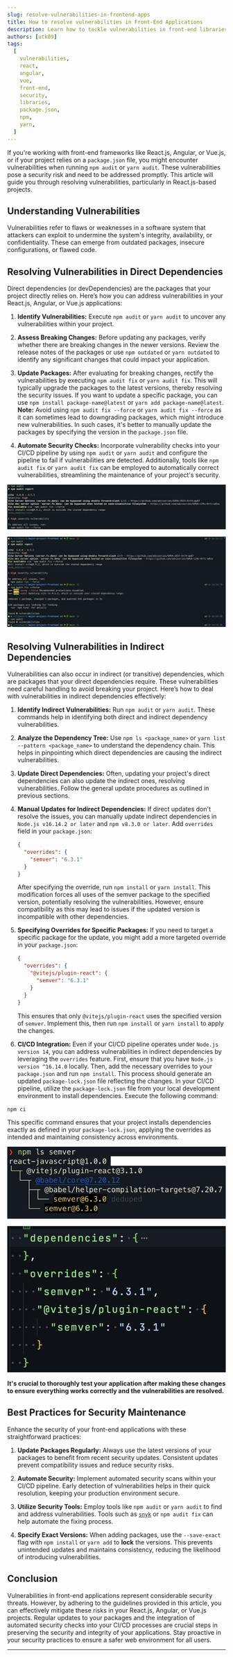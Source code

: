 ```yaml
---
slug: resolve-vulnerabilities-in-frontend-apps
title: How to resolve vulnerabilities in Front-End Applications
description: Learn how to tackle vulnerabilities in front-end libraries such as React.js, Angular, and Vue.js to enhance your application's security.
authors: [utk09]
tags:
  [
    vulnerabilities,
    react,
    angular,
    vue,
    front-end,
    security,
    libraries,
    package.json,
    npm,
    yarn,
  ]
---
```


If you're working with front-end frameworks like React.js, Angular, or Vue.js, or if your project relies on a `package.json` file, you might encounter vulnerabilities when running `npm audit` or `yarn audit`. These vulnerabilities pose a security risk and need to be addressed promptly. This article will guide you through resolving vulnerabilities, particularly in React.js-based projects.

<!-- truncate -->

## Understanding Vulnerabilities

Vulnerabilities refer to flaws or weaknesses in a software system that attackers can exploit to undermine the system's integrity, availability, or confidentiality. These can emerge from outdated packages, insecure configurations, or flawed code.

## Resolving Vulnerabilities in Direct Dependencies

Direct dependencies (or devDependencies) are the packages that your project directly relies on. Here’s how you can address vulnerabilities in your React.js, Angular, or Vue.js applications:

1. **Identify Vulnerabilities:** Execute `npm audit` or `yarn audit` to uncover any vulnerabilities within your project.

2. **Assess Breaking Changes:** Before updating any packages, verify whether there are breaking changes in the newer versions. Review the release notes of the packages or use `npm outdated` or `yarn outdated` to identify any significant changes that could impact your application.

3. **Update Packages:** After evaluating for breaking changes, rectify the vulnerabilities by executing `npm audit fix` or `yarn audit fix`. This will typically upgrade the packages to the latest versions, thereby resolving the security issues. If you want to update a specific package, you can use `npm install package-name@latest` or `yarn add package-name@latest`. **Note:** Avoid using `npm audit fix --force` or `yarn audit fix --force` as it can sometimes lead to downgrading packages, which might introduce new vulnerabilities. In such cases, it's better to manually update the packages by specifying the version in the `package.json` file.

4. **Automate Security Checks:** Incorporate vulnerability checks into your CI/CD pipeline by using `npm audit` or `yarn audit` and configure the pipeline to fail if vulnerabilities are detected. Additionally, tools like `npm audit fix` or `yarn audit fix` can be employed to automatically correct vulnerabilities, streamlining the maintenance of your project's security.

![npm audit](./npm-audit.png "npm audit")

![npm audit fix --force](./npm-audit-fix-force.png "npm audit fix --force")

## Resolving Vulnerabilities in Indirect Dependencies

Vulnerabilities can also occur in indirect (or transitive) dependencies, which are packages that your direct dependencies require. These vulnerabilities need careful handling to avoid breaking your project. Here’s how to deal with vulnerabilities in indirect dependencies effectively:

1. **Identify Indirect Vulnerabilities:** Run `npm audit` or `yarn audit`. These commands help in identifying both direct and indirect dependency vulnerabilities.

2. **Analyze the Dependency Tree:** Use `npm ls <package_name>` or `yarn list --pattern <package_name>` to understand the dependency chain. This helps in pinpointing which direct dependencies are causing the indirect vulnerabilities.

3. **Update Direct Dependencies:** Often, updating your project's direct dependencies can also update the indirect ones, resolving vulnerabilities. Follow the general update procedures as outlined in previous sections.

4. **Manual Updates for Indirect Dependencies:** If direct updates don't resolve the issues, you can manually update indirect dependencies in `Node.js v16.14.2 or later` and `npm v8.3.0 or later`. Add `overrides` field in your `package.json`:

   ```json
   {
     "overrides": {
       "semver": "6.3.1"
     }
   }
   ```

   After specifying the override, run `npm install` or `yarn install`. This modification forces all uses of the semver package to the specified version, potentially resolving the vulnerabilities. However, ensure compatibility as this may lead to issues if the updated version is incompatible with other dependencies.

5. **Specifying Overrides for Specific Packages:** If you need to target a specific package for the update, you might add a more targeted override in your `package.json`:

   ```json
   {
     "overrides": {
       "@vitejs/plugin-react": {
         "semver": "6.3.1"
       }
     }
   }
   ```

   This ensures that only `@vitejs/plugin-react` uses the specified version of `semver`. Implement this, then run `npm install` or `yarn install` to apply the changes.

6. **CI/CD Integration:** Even if your CI/CD pipeline operates under `Node.js version 14`, you can address vulnerabilities in indirect dependencies by leveraging the `overrides` feature. First, ensure that you have `Node.js version ^16.14.0` locally. Then, add the necessary overrides to your `package.json` and run `npm install`. This process should generate an updated `package-lock.json` file reflecting the changes.
   In your CI/CD pipeline, utilize the `package-lock.json` file from your local development environment to install dependencies. Execute the following command:

```sh
npm ci
```

This specific command ensures that your project installs dependencies exactly as defined in your `package-lock.json`, applying the overrides as intended and maintaining consistency across environments.

![npm ls semver](./npm-ls-semver.png "npm ls semver")

![adding overrides](./adding-overrides.png "adding overrides")

**It's crucial to thoroughly test your application after making these changes to ensure everything works correctly and the vulnerabilities are resolved.**

## Best Practices for Security Maintenance

Enhance the security of your front-end applications with these straightforward practices:

1. **Update Packages Regularly:** Always use the latest versions of your packages to benefit from recent security updates. Consistent updates prevent compatibility issues and reduce security risks.

2. **Automate Security:** Implement automated security scans within your CI/CD pipeline. Early detection of vulnerabilities helps in their quick resolution, keeping your production environment secure.

3. **Utilize Security Tools:** Employ tools like `npm audit` or `yarn audit` to find and address vulnerabilities. Tools such as [`snyk`](https://snyk.io/) or `npm audit fix` can help automate the fixing process.

4. **Specify Exact Versions:** When adding packages, use the `--save-exact` flag with `npm install` or `yarn add` to **lock** the versions. This prevents unintended updates and maintains consistency, reducing the likelihood of introducing vulnerabilities.

## Conclusion

Vulnerabilities in front-end applications represent considerable security threats. However, by adhering to the guidelines provided in this article, you can effectively mitigate these risks in your React.js, Angular, or Vue.js projects. Regular updates to your packages and the integration of automated security checks into your CI/CD processes are crucial steps in preserving the security and integrity of your applications. Stay proactive in your security practices to ensure a safer web environment for all users.

---
